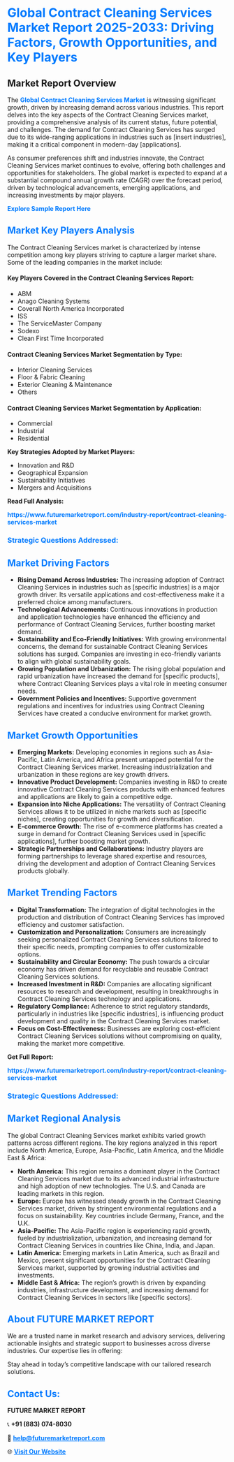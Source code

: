 <h1 style="color: #007BFF;">Global Contract Cleaning Services Market Report 2025-2033: Driving Factors, Growth Opportunities, and Key Players</h1>

<section id="overview">
<h2>Market Report Overview</h2>
<p>The <a href="https://www.futuremarketreport.com/industry-report/contract-cleaning-services-market" style="color: #007BFF; text-decoration: none;"><strong>Global Contract Cleaning Services Market</strong></a> is witnessing significant growth, driven by increasing demand across various industries. This report delves into the key aspects of the Contract Cleaning Services market, providing a comprehensive analysis of its current status, future potential, and challenges. The demand for Contract Cleaning Services has surged due to its wide-ranging applications in industries such as [insert industries], making it a critical component in modern-day [applications].</p>
<p>As consumer preferences shift and industries innovate, the Contract Cleaning Services market continues to evolve, offering both challenges and opportunities for stakeholders. The global market is expected to expand at a substantial compound annual growth rate (CAGR) over the forecast period, driven by technological advancements, emerging applications, and increasing investments by major players.</p>
</section>

<section id="overview">
<p><a href="https://www.futuremarketreport.com/request-sample/reportId=51218" style="color: #007BFF; text-decoration: none;"><strong>Explore Sample Report Here</strong></a></p>
</section>

<section id="key-players">
<h2 style="color: #007BFF;">Market Key Players Analysis</h2>
<p>The Contract Cleaning Services market is characterized by intense competition among key players striving to capture a larger market share. Some of the leading companies in the market include:</p>
<h4>Key Players Covered in the Contract Cleaning Services Report:</h4>
<ul><li>ABM</li><li>Anago Cleaning Systems</li><li>Coverall North America Incorporated</li><li>ISS</li><li>The ServiceMaster Company</li><li>Sodexo</li><li>Clean First Time Incorporated</li></ul>
<h4>Contract Cleaning Services Market Segmentation by Type:</h4>
<ul><li>Interior Cleaning Services</li><li>Floor &amp; Fabric Cleaning</li><li>Exterior Cleaning &amp; Maintenance</li><li>Others</li></ul>

<h4>Contract Cleaning Services Market Segmentation by Application:</h4>
<ul><li>Commercial</li><li>Industrial</li><li>Residential</li></ul>
<p><strong>Key Strategies Adopted by Market Players:</strong></p>
<ul>
<li>Innovation and R&D</li>
<li>Geographical Expansion</li>
<li>Sustainability Initiatives</li>
<li>Mergers and Acquisitions</li>
</ul>
</section>

<section>
<p><strong>Read Full Analysis: </strong></p><a href="https://www.futuremarketreport.com/industry-report/contract-cleaning-services-market" style="color: #007BFF; text-decoration: none;"><strong>https://www.futuremarketreport.com/industry-report/contract-cleaning-services-market</strong></a>
<h3 style="color: #007BFF;">Strategic Questions Addressed:</h3>
</section>

<section id="driving-factors">
<h2 style="color: #007BFF;">Market Driving Factors</h2>
<ul>
<li><strong>Rising Demand Across Industries:</strong> The increasing adoption of Contract Cleaning Services in industries such as [specific industries] is a major growth driver. Its versatile applications and cost-effectiveness make it a preferred choice among manufacturers.</li>
<li><strong>Technological Advancements:</strong> Continuous innovations in production and application technologies have enhanced the efficiency and performance of Contract Cleaning Services, further boosting market demand.</li>
<li><strong>Sustainability and Eco-Friendly Initiatives:</strong> With growing environmental concerns, the demand for sustainable Contract Cleaning Services solutions has surged. Companies are investing in eco-friendly variants to align with global sustainability goals.</li>
<li><strong>Growing Population and Urbanization:</strong> The rising global population and rapid urbanization have increased the demand for [specific products], where Contract Cleaning Services plays a vital role in meeting consumer needs.</li>
<li><strong>Government Policies and Incentives:</strong> Supportive government regulations and incentives for industries using Contract Cleaning Services have created a conducive environment for market growth.</li>
</ul>
</section>

<section id="growth-opportunities">
<h2 style="color: #007BFF;">Market Growth Opportunities</h2>
<ul>
<li><strong>Emerging Markets:</strong> Developing economies in regions such as Asia-Pacific, Latin America, and Africa present untapped potential for the Contract Cleaning Services market. Increasing industrialization and urbanization in these regions are key growth drivers.</li>
<li><strong>Innovative Product Development:</strong> Companies investing in R&D to create innovative Contract Cleaning Services products with enhanced features and applications are likely to gain a competitive edge.</li>
<li><strong>Expansion into Niche Applications:</strong> The versatility of Contract Cleaning Services allows it to be utilized in niche markets such as [specific niches], creating opportunities for growth and diversification.</li>
<li><strong>E-commerce Growth:</strong> The rise of e-commerce platforms has created a surge in demand for Contract Cleaning Services used in [specific applications], further boosting market growth.</li>
<li><strong>Strategic Partnerships and Collaborations:</strong> Industry players are forming partnerships to leverage shared expertise and resources, driving the development and adoption of Contract Cleaning Services products globally.</li>
</ul>
</section>

<section id="trending-factors">
<h2 style="color: #007BFF;">Market Trending Factors</h2>
<ul>
<li><strong>Digital Transformation:</strong> The integration of digital technologies in the production and distribution of Contract Cleaning Services has improved efficiency and customer satisfaction.</li>
<li><strong>Customization and Personalization:</strong> Consumers are increasingly seeking personalized Contract Cleaning Services solutions tailored to their specific needs, prompting companies to offer customizable options.</li>
<li><strong>Sustainability and Circular Economy:</strong> The push towards a circular economy has driven demand for recyclable and reusable Contract Cleaning Services solutions.</li>
<li><strong>Increased Investment in R&D:</strong> Companies are allocating significant resources to research and development, resulting in breakthroughs in Contract Cleaning Services technology and applications.</li>
<li><strong>Regulatory Compliance:</strong> Adherence to strict regulatory standards, particularly in industries like [specific industries], is influencing product development and quality in the Contract Cleaning Services market.</li>
<li><strong>Focus on Cost-Effectiveness:</strong> Businesses are exploring cost-efficient Contract Cleaning Services solutions without compromising on quality, making the market more competitive.</li>
</ul>
</section>

<section>
<p><strong>Get Full Report: </strong></p><a href="https://www.futuremarketreport.com/industry-report/contract-cleaning-services-market" style="color: #007BFF; text-decoration: none;"><strong>https://www.futuremarketreport.com/industry-report/contract-cleaning-services-market</strong></a>
<h3 style="color: #007BFF;">Strategic Questions Addressed:</h3>
</section>


<section id="regional-analysis">
<h2 style="color: #007BFF;">Market Regional Analysis</h2>
<p>The global Contract Cleaning Services market exhibits varied growth patterns across different regions. The key regions analyzed in this report include North America, Europe, Asia-Pacific, Latin America, and the Middle East & Africa:</p>
<ul>
<li><strong>North America:</strong> This region remains a dominant player in the Contract Cleaning Services market due to its advanced industrial infrastructure and high adoption of new technologies. The U.S. and Canada are leading markets in this region.</li>
<li><strong>Europe:</strong> Europe has witnessed steady growth in the Contract Cleaning Services market, driven by stringent environmental regulations and a focus on sustainability. Key countries include Germany, France, and the U.K.</li>
<li><strong>Asia-Pacific:</strong> The Asia-Pacific region is experiencing rapid growth, fueled by industrialization, urbanization, and increasing demand for Contract Cleaning Services in countries like China, India, and Japan.</li>
<li><strong>Latin America:</strong> Emerging markets in Latin America, such as Brazil and Mexico, present significant opportunities for the Contract Cleaning Services market, supported by growing industrial activities and investments.</li>
<li><strong>Middle East & Africa:</strong> The region’s growth is driven by expanding industries, infrastructure development, and increasing demand for Contract Cleaning Services in sectors like [specific sectors].</li>
</ul>
</section>

<footer>
<h2 style="color: #007BFF;">About FUTURE MARKET REPORT</h2>
<p>We are a trusted name in market research and advisory services, delivering actionable insights and strategic support to businesses across diverse industries. Our expertise lies in offering:</p>

<p>Stay ahead in today’s competitive landscape with our tailored research solutions.</p>

<h2 style="color: #007BFF;">Contact Us:</h2>
<p><strong>FUTURE MARKET REPORT</strong></p>
<p>📞 <strong>+91 (883) 074-8030</strong></p>
<p>📧 <strong><a href="mailto:help@futuremarketreport.com" style="color: #007BFF;">help@futuremarketreport.com</a></strong></p>
<p>🌐 <strong><a href="https://www.futuremarketreport.com/" style="color: #007BFF;">Visit Our Website</a></strong></p>
</footer>